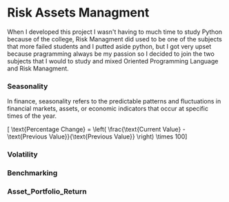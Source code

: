 # Risk Assets Managment

When I developed this project I wasn't having to much time to study Python because of the college, Risk Managment did used to be one of the subjects that more failed students and I putted aside python, but I got very upset because pragramming always be my passion so I decided to join the two subjects that I would to study and mixed Oriented Programming Language and Risk Managment.

### Seasonality

   In finance, seasonality refers to the predictable patterns and fluctuations in financial markets, assets, or economic indicators that occur at specific times of the year.
   
   \[ \text{Percentage Change} = \left( \frac{\text{Current Value} - \text{Previous Value}}{\text{Previous Value}} \right) \times 100\]


### Volatility

### Benchmarking

### Asset_Portfolio_Return
